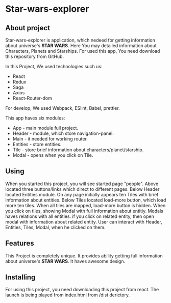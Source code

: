 # Star-wars-explorer

## About project
  Star-wars-explorer is application, which  nedeed for getting information about universe's **STAR WARS**. Here You may detailed information about Characters, Planets and Starships. For used this app, You need download this repository from GitHub.
  
  In this Project, We used technologies such us:
 - React
 - Redux
 - Saga
 - Axios
 - React-Router-dom
 
 For develop, We used Webpack, ESlint, Babel, prettier.
 
  This app haves six modules:
  - App - main module full project.
  - Header - module, which store navigation-panel.
  - Main - it needed for working router.
  - Entities - store entities.
  - Tile - store brief information about characters/planet/starship.
  - Modal - opens when you click on Tile.
  
  ## Using
  
  When you started this project, you will see started page "people". Above located three buttons/links which direct to different pages. Below Header located Entities module. 
  On any page initially appears ten Tiles with brief information about entities. Below Tiles located load-more button, which load more ten tiles. When all tiles are mapped, load-more button is hidden. When you click on tiles, showing Modal with full information about entitiy. Modals haves relations with all entities. if you click on related entity, then open modal with information about related entity.
  User can interact with Header, Entities, Tiles, Modal, when he clicked on them.
  
  ## Features
  This Project is completely unique. It provides ability getting full information about universe's **STAR WARS**. It haves awesome design.
  
  ## Installing
  For using this project, you need downloading this project from react. The launch is being played from index.html from /dist derictory. 
  
  
